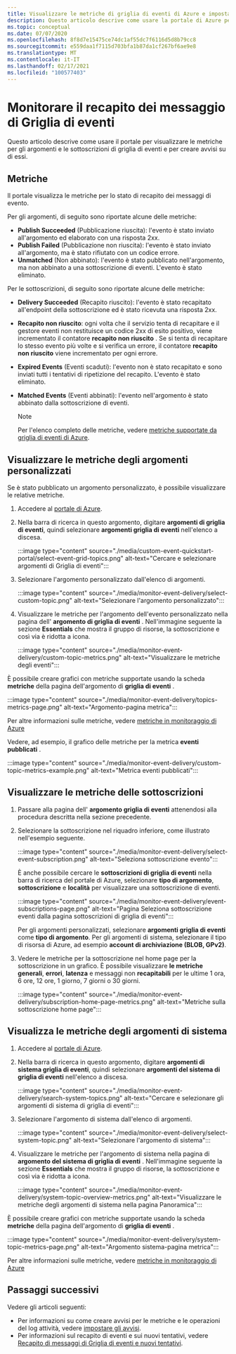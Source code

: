 ```yaml
---
title: Visualizzare le metriche di griglia di eventi di Azure e impostare gli avvisi
description: Questo articolo descrive come usare la portale di Azure per visualizzare le metriche per gli argomenti e le sottoscrizioni di griglia di eventi di Azure e creare avvisi su di essi.
ms.topic: conceptual
ms.date: 07/07/2020
ms.openlocfilehash: 8f8d7e15475ce74dc1af55dc7f6116d5d8b79cc8
ms.sourcegitcommit: e559daa1f7115d703bfa1b87da1cf267bf6ae9e8
ms.translationtype: MT
ms.contentlocale: it-IT
ms.lasthandoff: 02/17/2021
ms.locfileid: "100577403"
---
```

# <a name="monitor-event-grid-message-delivery"></a>Monitorare il recapito dei messaggio di Griglia di eventi 
Questo articolo descrive come usare il portale per visualizzare le metriche per gli argomenti e le sottoscrizioni di griglia di eventi e per creare avvisi su di essi. 

## <a name="metrics"></a>Metriche

Il portale visualizza le metriche per lo stato di recapito dei messaggi di evento.

Per gli argomenti, di seguito sono riportate alcune delle metriche:

* **Publish Succeeded** (Pubblicazione riuscita): l'evento è stato inviato all'argomento ed elaborato con una risposta 2xx.
* **Publish Failed** (Pubblicazione non riuscita): l'evento è stato inviato all'argomento, ma è stato rifiutato con un codice errore.
* **Unmatched** (Non abbinato): l'evento è stato pubblicato nell'argomento, ma non abbinato a una sottoscrizione di eventi. L'evento è stato eliminato.

Per le sottoscrizioni, di seguito sono riportate alcune delle metriche:

* **Delivery Succeeded** (Recapito riuscito): l'evento è stato recapitato all'endpoint della sottoscrizione ed è stato ricevuta una risposta 2xx.
* **Recapito non riuscito**: ogni volta che il servizio tenta di recapitare e il gestore eventi non restituisce un codice 2xx di esito positivo, viene incrementato il contatore **recapito non riuscito** . Se si tenta di recapitare lo stesso evento più volte e si verifica un errore, il contatore **recapito non riuscito** viene incrementato per ogni errore.
* **Expired Events** (Eventi scaduti): l'evento non è stato recapitato e sono inviati tutti i tentativi di ripetizione del recapito. L'evento è stato eliminato.
* **Matched Events** (Eventi abbinati): l'evento nell'argomento è stato abbinato dalla sottoscrizione di eventi.

    > [!NOTE]
    > Per l'elenco completo delle metriche, vedere [metriche supportate da griglia di eventi di Azure](metrics.md).

## <a name="view-custom-topic-metrics"></a>Visualizzare le metriche degli argomenti personalizzati

Se è stato pubblicato un argomento personalizzato, è possibile visualizzare le relative metriche. 

1. Accedere al [portale di Azure](https://portal.azure.com/).
2. Nella barra di ricerca in questo argomento, digitare **argomenti di griglia di eventi**, quindi selezionare **argomenti griglia di eventi** nell'elenco a discesa. 

    :::image type="content" source="./media/custom-event-quickstart-portal/select-event-grid-topics.png" alt-text="Cercare e selezionare argomenti di Griglia di eventi":::
3. Selezionare l'argomento personalizzato dall'elenco di argomenti. 

    :::image type="content" source="./media/monitor-event-delivery/select-custom-topic.png" alt-text="Selezionare l'argomento personalizzato":::
4. Visualizzare le metriche per l'argomento dell'evento personalizzato nella pagina dell' **argomento di griglia di eventi** . Nell'immagine seguente la sezione **Essentials** che mostra il gruppo di risorse, la sottoscrizione e così via è ridotta a icona. 

    :::image type="content" source="./media/monitor-event-delivery/custom-topic-metrics.png" alt-text="Visualizzare le metriche degli eventi":::

È possibile creare grafici con metriche supportate usando la scheda **metriche** della pagina dell'argomento di **griglia di eventi** .

:::image type="content" source="./media/monitor-event-delivery/topics-metrics-page.png" alt-text="Argomento-pagina metrica":::

Per altre informazioni sulle metriche, vedere [metriche in monitoraggio di Azure](../azure-monitor/essentials/data-platform-metrics.md)

Vedere, ad esempio, il grafico delle metriche per la metrica **eventi pubblicati** .

:::image type="content" source="./media/monitor-event-delivery/custom-topic-metrics-example.png" alt-text="Metrica eventi pubblicati":::


## <a name="view-subscription-metrics"></a>Visualizzare le metriche delle sottoscrizioni
1. Passare alla pagina dell' **argomento griglia di eventi** attenendosi alla procedura descritta nella sezione precedente. 
2. Selezionare la sottoscrizione nel riquadro inferiore, come illustrato nell'esempio seguente. 

    :::image type="content" source="./media/monitor-event-delivery/select-event-subscription.png" alt-text="Seleziona sottoscrizione evento":::    

    È anche possibile cercare le **sottoscrizioni di griglia di eventi** nella barra di ricerca del portale di Azure, selezionare **tipo di argomento**, **sottoscrizione** e **località** per visualizzare una sottoscrizione di eventi. 

    :::image type="content" source="./media/monitor-event-delivery/event-subscriptions-page.png" alt-text="Pagina Seleziona sottoscrizione eventi dalla pagina sottoscrizioni di griglia di eventi":::        

    Per gli argomenti personalizzati, selezionare **argomenti griglia di eventi** come **tipo di argomento**. Per gli argomenti di sistema, selezionare il tipo di risorsa di Azure, ad esempio **account di archiviazione (BLOB, GPv2)**. 
3. Vedere le metriche per la sottoscrizione nel home page per la sottoscrizione in un grafico. È possibile visualizzare **le metriche generali**, **errori**, **latenza** e messaggi non **recapitabili** per le ultime 1 ora, 6 ore, 12 ore, 1 giorno, 7 giorni o 30 giorni. 

    :::image type="content" source="./media/monitor-event-delivery/subscription-home-page-metrics.png" alt-text="Metriche sulla sottoscrizione home page":::    

## <a name="view-system-topic-metrics"></a>Visualizza le metriche degli argomenti di sistema

1. Accedere al [portale di Azure](https://portal.azure.com/).
2. Nella barra di ricerca in questo argomento, digitare **argomenti di sistema griglia di eventi**, quindi selezionare **argomenti del sistema di griglia di eventi** nell'elenco a discesa. 

    :::image type="content" source="./media/monitor-event-delivery/search-system-topics.png" alt-text="Cercare e selezionare gli argomenti di sistema di griglia di eventi":::
3. Selezionare l'argomento di sistema dall'elenco di argomenti. 

    :::image type="content" source="./media/monitor-event-delivery/select-system-topic.png" alt-text="Selezionare l'argomento di sistema":::
4. Visualizzare le metriche per l'argomento di sistema nella pagina di **argomento del sistema di griglia di eventi** . Nell'immagine seguente la sezione **Essentials** che mostra il gruppo di risorse, la sottoscrizione e così via è ridotta a icona. 

    :::image type="content" source="./media/monitor-event-delivery/system-topic-overview-metrics.png" alt-text="Visualizzare le metriche degli argomenti di sistema nella pagina Panoramica":::

È possibile creare grafici con metriche supportate usando la scheda **metriche** della pagina dell'argomento di **griglia di eventi** .

:::image type="content" source="./media/monitor-event-delivery/system-topic-metrics-page.png" alt-text="Argomento sistema-pagina metrica":::

Per altre informazioni sulle metriche, vedere [metriche in monitoraggio di Azure](../azure-monitor/essentials/data-platform-metrics.md)


## <a name="next-steps"></a>Passaggi successivi
Vedere gli articoli seguenti:

- Per informazioni su come creare avvisi per le metriche e le operazioni del log attività, vedere [impostare gli avvisi](set-alerts.md).
- Per informazioni sul recapito di eventi e sui nuovi tentativi, vedere [Recapito di messaggi di Griglia di eventi e nuovi tentativi](delivery-and-retry.md).
